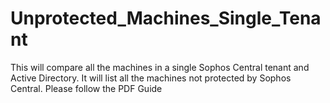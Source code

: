 # Unprotected_Machines_Single_Tenant
This will compare all the machines in a single Sophos Central tenant and Active Directory. It will list all the machines not protected by Sophos Central. Please follow the PDF Guide
